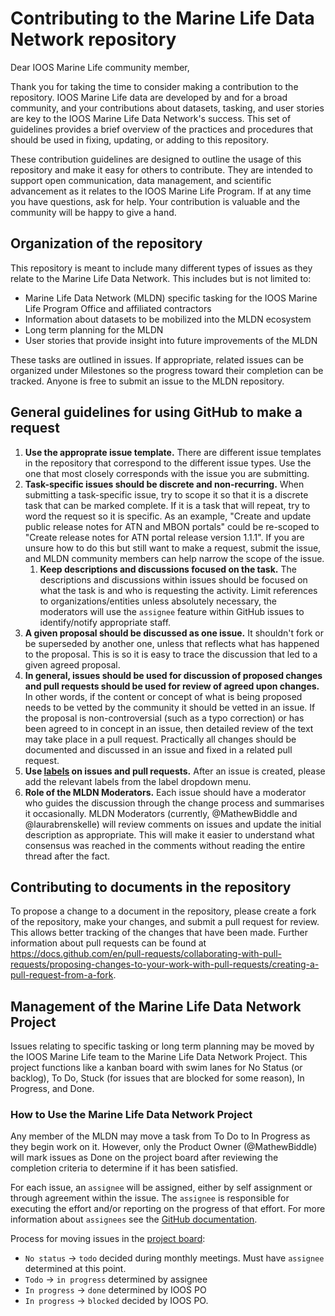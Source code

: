 # Contributing to the Marine Life Data Network repository
Dear IOOS Marine Life community member,

Thank you for taking the time to consider making a contribution to the repository.
IOOS Marine Life data are developed by and for a broad community, and your contributions about datasets, tasking, and user stories are key to the IOOS Marine Life Data Network's success. This set of guidelines provides a brief overview of the practices and procedures that should be used in fixing, updating, or adding to this repository.

These contribution guidelines are designed to outline the usage of this repository and make it easy for others to contribute.
They are intended to support open communication, data management, and scientific advancement as it relates to the IOOS Marine Life Program. If at any time you have questions, ask for help.
Your contribution is valuable and the community will be happy to give a hand.

## Organization of the repository

This repository is meant to include many different types of issues as they relate to the Marine Life Data Network. This includes but is not limited to:
- Marine Life Data Network (MLDN) specific tasking for the IOOS Marine Life Program Office and affiliated contractors
- Information about datasets to be mobilized into the MLDN ecosystem
- Long term planning for the MLDN
- User stories that provide insight into future improvements of the MLDN

These tasks are outlined in issues. If appropriate, related issues can be organized under Milestones so the progress toward their completion can be tracked. Anyone is free to submit an issue to the MLDN repository.

## General guidelines for using GitHub to make a request

1. **Use the approprate issue template.** There are different issue templates in the repository that correspond to the different issue types. Use the one that most closely corresponds with the issue you are submitting.
2. **Task-specific issues should be discrete and non-recurring.** When submitting a task-specific issue, try to scope it so that it is a discrete task that can be marked complete. If it is a task that will repeat, try to word the request so it is specific. As an example, "Create and update public release notes for ATN and MBON portals" could be re-scoped to "Create release notes for ATN portal release version 1.1.1". If you are unsure how to do this but still want to make a request, submit the issue, and MLDN community members can help narrow the scope of the issue.
   1. **Keep descriptions and discussions focused on the task.** The descriptions and discussions within issues should be focused on what the task is and who is requesting the activity. Limit references to organizations/entities unless absolutely necessary, the moderators will use the `assignee` feature within GitHub issues to identify/notify appropriate staff.
3. **A given proposal should be discussed as one issue.** It shouldn't fork or be superseded by another one, unless that reflects what has happened to the proposal. This is so it is easy to trace the discussion that led to a given agreed proposal.
4. **In general, issues should be used for discussion of proposed changes and pull requests should be used for review of agreed upon changes.**
In other words, if the content or concept of what is being proposed needs to be vetted by the community it should be vetted in an issue.
If the proposal is non-controversial (such as a typo correction) or has been agreed to in concept in an issue, then detailed review of the text may take place in a pull request.
Practically all changes should be documented and discussed in an issue and fixed in a related pull request.
5. **Use [labels](https://github.com/ioos/marine_life_data_network/labels) on issues and pull requests.** After an issue is created, please add the relevant labels from the label dropdown menu.
6. **Role of the MLDN Moderators.** Each issue should have a moderator who guides the discussion through the change process and summarises it occasionally. MLDN Moderators (currently, @MathewBiddle and @laurabrenskelle) will review comments on issues and update the initial description as appropriate. This will make it easier to understand what consensus was reached in the comments without reading the entire thread after the fact.

## Contributing to documents in the repository
To propose a change to a document in the repository, please create a fork of the repository, make your changes, and submit a pull request for review. This allows better tracking of the changes that have been made. Further information about pull requests can be found at https://docs.github.com/en/pull-requests/collaborating-with-pull-requests/proposing-changes-to-your-work-with-pull-requests/creating-a-pull-request-from-a-fork.

## Management of the Marine Life Data Network Project
Issues relating to specific tasking or long term planning may be moved by the IOOS Marine Life team to the Marine Life Data Network Project. This project functions like a kanban board with swim lanes for No Status (or backlog), To Do, Stuck (for issues that are blocked for some reason), In Progress, and Done.

### How to Use the Marine Life Data Network Project
Any member of the MLDN may move a task from To Do to In Progress as they begin work on it. However, only the Product Owner (@MathewBiddle) will mark issues as Done on the project board after reviewing the completion criteria to determine if it has been satisfied.

For each issue, an `assignee` will be assigned, either by self assignment or through agreement within the issue. The `assignee` is responsible for executing the effort and/or reporting on the progress of that effort. For more information about `assignees` see the [GitHub documentation](https://docs.github.com/en/issues/tracking-your-work-with-issues/assigning-issues-and-pull-requests-to-other-github-users).

Process for moving issues in the [project board](https://github.com/orgs/ioos/projects/9):
* `No status` -> `todo` decided during monthly meetings. Must have `assignee` determined at this point.
* `Todo` -> `in progress` determined by assignee
* `In progress` -> `done` determined by IOOS PO
* `In progress` -> `blocked` decided by IOOS PO.
